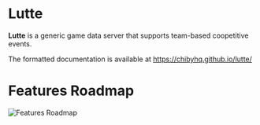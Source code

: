 # Lutte

**Lutte** is a generic game data server that supports team-based coopetitive events.

The formatted documentation is available at https://chibyhq.github.io/lutte/

# Features Roadmap

![Features Roadmap](http://www.plantuml.com/plantuml/proxy?src=https://raw.github.com/chibyhq/lutte/develop/docs/feature-roadmap.puml)

